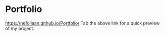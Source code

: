 # Portfolio
https://nefoliaan.github.io/Portfolio/ 
Tab the above link for a quick preview of my project.
